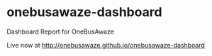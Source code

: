 # onebusawaze-dashboard
Dashboard Report for OneBusAwaze

Live now at http://onebusawaze.github.io/onebusawaze-dashboard
